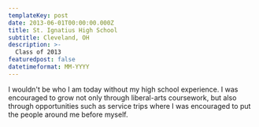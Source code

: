 ```yaml
---
templateKey: post
date: 2013-06-01T00:00:00.000Z
title: St. Ignatius High School
subtitle: Cleveland, OH
description: >-
  Class of 2013
featuredpost: false
datetimeformat: MM-YYYY
---
```


I wouldn't be who I am today without my high school experience. I was encouraged to grow not only through liberal-arts coursework, but also through opportunities such as service trips where I was encouraged to put the people around me before myself.
